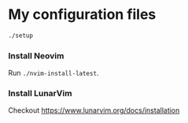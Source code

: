 # My configuration files

```bash
./setup
```

### Install Neovim

Run `./nvim-install-latest`.

### Install LunarVim

Checkout https://www.lunarvim.org/docs/installation

